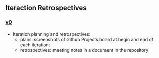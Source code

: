 ## Iteraction Retrospectives

### [v0](https://github.com/LEIC-ES-2021-22/2LEIC15T1/releases/tag/v0.0)
#### 



* Iteration planning and retrospectives: 
  * plans: screenshots of Github Projects board at begin and end of each iteration;
  * retrospectives: meeting notes in a document in the repository
